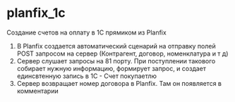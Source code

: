 # planfix_1c

Создание счетов на оплату в 1С прямиком из Planfix

1) В Planfix создается автоматический сценарий на отправку полей POST запросом на сервер (Контрагент, договор, номенклатура и т д) 
2) Сервер слушает запросы на 81 порту. При поступлении такового собирает нужную информацию, формирует запрос, и создает единсвтенную запись в 1С - Счет покупаетлю
3) Сервер возвращает номер договора в Planfix. Там он появляется в комментарии
